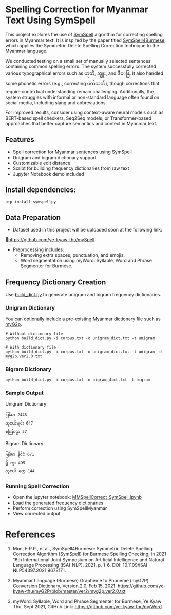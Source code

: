 # Spelling Correction for Myanmar Text Using SymSpell

This project explores the use of [SymSpell](https://github.com/wolfgarbe/SymSpell) algorithm for correcting spelling errors in Myanmar text. It is inspired by the paper titled [SymSpell4Burmese](https://ieeexplore.ieee.org/document/9678171), which applies the Symmetric Delete Spelling Correction technique to the Myanmar language.

We conducted testing on a small set of manually selected sentences containing common spelling errors. The system successfully corrected various typographical errors such as ဟုတိ, ဘူူး, and ဒီေနြ. It also handled some phonetic errors (e.g., correcting ပတ်သတ်), though corrections that require contextual understanding remain challenging. Additionally, the system struggles with informal or non-standard language often found on social media, including slang and abbreviations.

For improved results, consider using context-aware neural models such as BERT-based spell checkers, Seq2Seq models, or Transformer-based approaches that better capture semantics and context in Myanmar text.

## Features

- Spell correction for Myanmar sentences using SymSpell
- Unigram and bigram dictionary support
- Customizable edit distance
- Script for building frequency dictionaries from raw text
- Jupyter Notebook demo included


## Install dependencies:

```
pip install symspellpy
```

## Data Preparation

- Dataset used in this project will be uploaded soon at the following link:

🔗https://github.com/ye-kyaw-thu/mySpell

- Preprocessing includes:
	- Removing extra spaces, punctuation, and emojis.
	- Word segmentation using myWord: Syllable, Word and Phrase Segmenter for Burmese.

## Frequency Dictionary Creation

Use [build_dict.py](https://github.com/ei-thandar-phyu/NLP-projects/blob/main/myanmar-spellcheck-symspell/build_dict.py) to generate unigram and bigram frequency dictionaries.

### Unigram Dictionary

You can optionally include a pre-existing Myanmar dictionary file such as [myG2p](https://github.com/ye-kyaw-thu/myG2P/blob/master/ver2/myg2p.ver2.0.txt).

```
# Without dictionary file
python build_dict.py -i corpus.txt -o unigram_dict.txt -t unigram

# With dictionary file
python build_dict.py -i corpus.txt -o unigram_dict.txt -t unigram -d myg2p.ver2.0.txt
```

### Bigram Dictionary

```
python build_dict.py -i corpus.txt -o bigram_dict.txt -t bigram
```

### Sample Output
Unigram Dictionary
```
မြန်မာ 2446
သူငယ်ချင်း 647
စကြဝဠာ 57
```

Bigram Dictionary
```
မြန်မာ နိုင်ငံ 671
ရှိ ဘူး 495
လူငယ် တွေ 144
```

### Running Spell Correction

- Open the jupyter notebook: [MMSpellCorrect_SymSpell.ipynb](https://github.com/ei-thandar-phyu/NLP-projects/blob/main/myanmar-spellcheck-symspell/MMSpellCorrect_SymSpell.ipynb)
- Load the generated frequency dictionaries
- Perform correction using SymSpellMyanmar 
- View corrected output

# References

1. Mon, E.P.P., et al., SymSpell4Burmese: Symmetric Delete Spelling Correction Algorithm (SymSpell) for Burmese Spelling Checking, in 2021 16th International Joint Symposium on Artificial Intelligence and Natural Language Processing (iSAI-NLP). 2021. p. 1-6. DOI: 10.1109/iSAI-NLP54397.2021.9678171.

2. Myanmar Language (Burmese) Grapheme to Phoneme (myG2P) Conversion Dictionary, Version.2.0, Feb 15, 2021: https://github.com/ye-kyaw-thu/myG2P/blob/master/ver2/myg2p.ver2.0.txt

3. myWord: Syllable, Word and Phrase Segmenter for Burmese, Ye Kyaw Thu, Sept 2021, GitHub Link: https://github.com/ye-kyaw-thu/myWord
